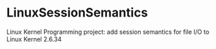 # LinuxSessionSemantics
Linux Kernel Programming project: add session semantics for file I/O to Linux Kernel 2.6.34
